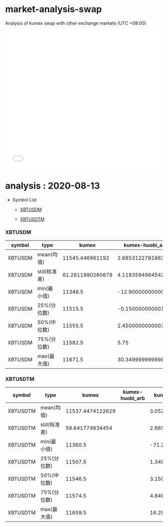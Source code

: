 # market-analysis-swap
Analysis of kumex swap with other exchange markets (UTC +08:00)

<iframe width="100%" height="440" src="./data.html" frameborder="no" border="0" scrolling="no"></iframe>

# analysis : 2020-08-13
* Symbol List

  * [XBTUSDM](#xbtusdm)

  * [XBTUSDTM](#xbtusdtm)


### XBTUSDM

symbol|type|kumex|kumex-huobi_arb|kumex-okex_arb
---|---|---|---|---
XBTUSDM | mean(均值) | 11545.446961192 | 2.68531227818638 | 3.06318499449381
XBTUSDM | std(标准差) | 61.2811990260678 | 4.11835949645436 | 3.29400061303278
XBTUSDM | min(最小值) | 11348.5 | -12.9000000000015 | -97.0499999999993
XBTUSDM | 25%(分位数) | 11515.5 | -0.150000000001455 | 0.849999999998545
XBTUSDM | 50%(中位数) | 11555.5 | 2.45000000000073 | 3.34999999999855
XBTUSDM | 75%(分位数) | 11582.5 | 5.75 | 5.34999999999854
XBTUSDM | max(最大值) | 11671.5 | 30.3499999999985 | 20.3499999999985


### XBTUSDTM

symbol|type|kumex|kumex-huobi_arb|kumex-okex_arb
---|---|---|---|---
XBTUSDTM | mean(均值) | 11537.4474122629 |  | 3.05224446766498
XBTUSDTM | std(标准差) | 58.641774834454 |  | 2.6654555718832
XBTUSDTM | min(最小值) | 11360.5 |  | -71.25
XBTUSDTM | 25%(分位数) | 11507.5 |  | 1.34999999999854
XBTUSDTM | 50%(中位数) | 11546.5 |  | 3.15000000000145
XBTUSDTM | 75%(分位数) | 11574.5 |  | 4.84999999999854
XBTUSDTM | max(最大值) | 11659.5 |  | 16.2999999999993

